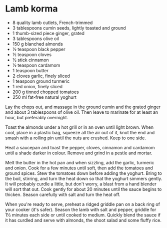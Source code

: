 # Lamb korma

* 8 quality lamb cutlets, French-trimmed
* 3 tablespoons cumin seeds, lightly toasted and ground
* 1 thumb-sized piece ginger, grated
* 3 tablespoons olive oil
* 150 g blanched almonds
* ½ teaspoon black pepper
* ½ teaspoon cloves
* ½ stick cinnamon
* ½ teaspoon cardamom
* 1 teaspoon butter
* 2 cloves garlic, finely sliced
* 1 teaspoon ground turmeric
* 1 red onion, finely sliced
* 200 g tinned chopped tomatoes
* 250 ml fat-free natural yoghurt

Lay the chops out, and massage in the ground cumin and the grated ginger and about 3 tablespoons of olive oil. Then leave to marinate for at least an hour, but preferably overnight.

Toast the almonds under a hot grill or in an oven until light brown. When cool, place in a plastic bag, squeeze all the air out of it, knot the end and smash with a rolling pin until the nuts are crushed. Keep to one side.

Heat a saucepan and toast the pepper, cloves, cinnamon and cardamom until a shade darker in colour. Remove and grind in a pestle and mortar.

Melt the butter in the hot pan and when sizzling, add the garlic, turmeric and onion. Cook for a few minutes until soft, then add the tomatoes and ground spices. Stew the tomatoes down before adding the yoghurt. Bring to the boil, stirring, and turn the heat down so that the yoghurt simmers gently. It will probably curdle a little, but don't worry, a blast from a hand blender will sort that out. Cook gently for about 20 minutes until the sauce begins to thicken. Season carefully with salt and turn the heat off.

When you're ready to serve, preheat a ridged griddle pan on a back ring of your cooker (it's safer). Season the lamb with salt and pepper, griddle for 1½ minutes each side or until cooked to medium. Quickly blend the sauce if it has curdled and serve with almonds, the shoot salad and some fluffy rice.